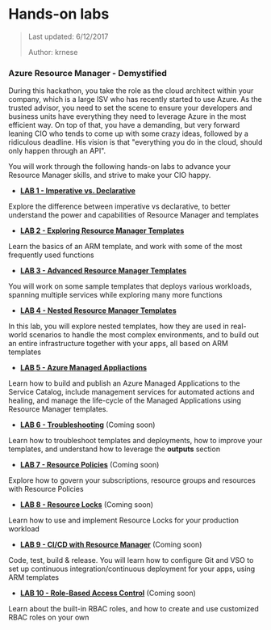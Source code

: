 # Hands-on labs
>Last updated: 6/12/2017
>
>Author: krnese

### Azure Resource Manager - Demystified

During this hackathon, you take the role as the cloud architect within your company, which is a large ISV who has recently started to use Azure. 
As the trusted advisor, you need to set the scene to ensure your developers and business units have everything they need to leverage Azure in the most efficient way. On top of that, you have a demanding, but very forward leaning CIO who tends to come up with some crazy ideas, followed by a ridiculous deadline. His vision is that "everything you do in the cloud, should only happen through an API". 

You will work through the following hands-on labs to advance your Resource Manager skills, and strive to make your CIO happy.

* [**LAB 1 - Imperative vs. Declarative**](./lab-1.md)

Explore the difference between imperative vs declarative, to better understand the power and capabilities of Resource Manager and templates

* [**LAB 2 - Exploring Resource Manager Templates**](./lab-2.md)

Learn the basics of an ARM template, and work with some of the most frequently used functions

* [**LAB 3 - Advanced Resource Manager Templates**](./lab-3.md)

You will work on some sample templates that deploys various workloads, spanning multiple services while exploring many more functions

* [**LAB 4 - Nested Resource Manager Templates**](./lab-4.md)

In this lab, you will explore nested templates, how they are used in real-world scenarios to handle the most complex environments, and to build out an entire infrastructure together with your apps, all based on ARM templates

* [**LAB 5 - Azure Managed Appliactions**](./lab-5.md)

Learn how to build and publish an Azure Managed Applications to the Service Catalog, include management services for automated actions and healing, and manage the life-cycle of the Managed Applications using Resource Manager templates.

* [**LAB 6 - Troubleshooting**](./lab-6.md) (Coming soon)

Learn how to troubleshoot templates and deployments, how to improve your templates, and understand how to leverage the **outputs** section

* [**LAB 7 - Resource Policies**](./lab-7.md) (Coming soon)

Explore how to govern your subscriptions, resource groups and resources with Resource Policies

* [**LAB 8 - Resource Locks**](./lab-8.md) (Coming soon)

Learn how to use and implement Resource Locks for your production workload


* [**LAB 9 - CI/CD with Resource Manager**](./lab-9.md) (Coming soon)

Code, test, build & release. You will learn how to configure Git and VSO to set up continuous integration/continuous deployment for your apps, using ARM templates

* [**LAB 10 - Role-Based Access Control**](./lab-10.md) (Coming soon)

Learn about the built-in RBAC roles, and how to create and use customized RBAC roles on your own